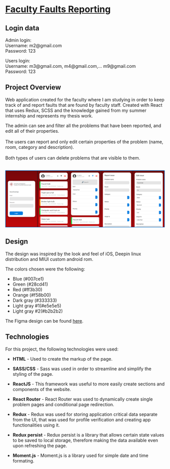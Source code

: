 <a href="https://ftn-faults-reporting.vercel.app/"><h1>Faculty Faults Reporting</h1></a>

<h2>Login data</h2>

<p>
Admin login:
<br /> Username: m2@gmail.com
<br /> Password: 123
</p>

<p>
Users login:
<br /> Username: m3@gmail.com, m4@gmail.com,... m9@gmail.com
<br /> Password: 123
</p>

<h2>Project Overview</h2>
<p> 
Web application created for the faculty where I am studying in order to keep track of and report faults that are found by faculty staff. Created with React that uses Redux, SCSS and the knowledge gained from my summer internship and represents my thesis work.

The admin can see and filter all the problems that have been reported, and edit all of their properties.
<br />
<br />
The users can report and only edit certain properties of the problem (name, room, category and description).
<br />
<br />
Both types of users can delete problems that are visible to them.
</p>
</p>
<br/>
<img src="./src/assets/images/readme_project_preview.png">
<h2>Design</h2>
<p>The design was inspired by the look and feel of iOS, Deepin linux distribution and MIUI custom android rom.</p>
<p>The colors chosen were the following:</p>
<ul>
    <li>Blue (#007ce1)</li>
    <li>Green (#28cd41)</li>
    <li>Red (#ff3b30)</li>
    <li>Orange (#f58b00)</li>
    <li>Dark gray (#333333)</li>
    <li>Light gray #1(#e5e5e5)</li>
    <li>Light gray #2(#b2b2b2)</li>
</ul>

<p>The Figma design can be found <a href="https://www.figma.com/file/qIvcp0BmK78Dx8QuQNitzl/Faculty-Faults-Reporting">here</a>.</p>
<h2>Technologies</h2>
<p>For this project, the following technologies were used:</p>
<ul>
    <li><p><span style="font-weight: bold">HTML</span> - Used to create the markup of the page.</p>
    </li>
        <li><p><span style="font-weight: bold">SASS/CSS</span> - Sass was used in order to streamline and simplify the styling of the page.</p>
    </li>
        </li>
        <li><p><span style="font-weight: bold">ReactJS</span> - This framework was useful to more easily create sections and components of the website.</p>
    </li>
    <li><p><span style="font-weight: bold">React Router</span> - React Router was used to dynamically create single problem pages and conditional page redirection.</p>
    </li>
        <li><p><span style="font-weight: bold">Redux</span> - Redux was used for storing application critical data separate from the UI, that was used for profile verification and creating app functionalities using it.</p>
    </li>
        </li>
        <li><p><span style="font-weight: bold">Redux persist</span> - Redux persist is a library that allows certain state values to be saved to local storage, therefore making the data available even upon refreshing the page.</p>
    </li>
        </li>
        </li>
        <li><p><span style="font-weight: bold">Moment.js</span> - Moment.js is a library used for simple date and time formating.</p>
    </li>

</ul>
